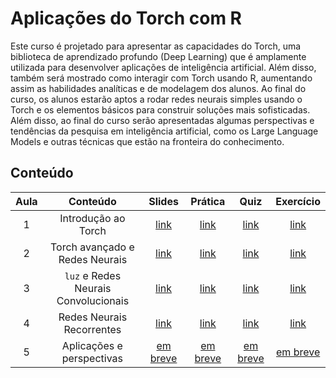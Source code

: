 
# Aplicações do Torch com R

Este curso é projetado para apresentar as capacidades do Torch, uma biblioteca de aprendizado profundo (Deep Learning) que é amplamente utilizada para desenvolver aplicações de inteligência artificial. Além disso, também será mostrado como interagir com Torch usando R, aumentando assim as habilidades analíticas e de modelagem dos alunos. Ao final do curso, os alunos estarão aptos a rodar redes neurais simples usando o Torch e os elementos básicos para construir soluções mais sofisticadas. Além disso, ao final do curso serão apresentadas algumas perspectivas e tendências da pesquisa em inteligência artificial, como os Large Language Models e outras técnicas que estão na fronteira do conhecimento.

## Conteúdo

<!-- tabela markdown com 6 colunas: aula, conteúdo, link do slide (pasta slides), link da pratica (pasta praticas), link do quiz (colocar um link de formulário google genérico) e exercício -->

| Aula | Conteúdo | Slides | Prática | Quiz | Exercício |
|:----:|:--------:|:------:|:-------:|:----:|:---------:|
| 1 | Introdução ao Torch | [link](slides/01-introducao.html) | [link](praticas/01-torch.R) | [link](https://forms.gle/2UHbjVJ86k8cYRvX9) | [link](exercicios/01-torch.R) |
| 2 | Torch avançado e Redes Neurais | [link](slides/02-autograd.html) | [link](praticas/02-avancado.R) | [link](https://forms.gle/VEZ6gpfFQmNtLv2r8) | [link](exercicios/02-avancado.R) |
| 3 | `luz` e Redes Neurais Convolucionais | [link](slides/03-conv.html) | [link](praticas/03-luz.r) | [link](https://forms.gle/LHegdqTZYffeCH5KA) | [link](exercicios/03-luz.R) |
| 4 | Redes Neurais Recorrentes | [link](slides/04-seq.html) | [link](praticas/04-seq.r) | [link](https://forms.gle/dDueBo7DHygmRQPb6) | [link](exercicios/04-seq.R) |
| 5 | Aplicações e perspectivas | [em breve]( ) | [em breve]( ) | [em breve]( ) | [em breve]( ) |
